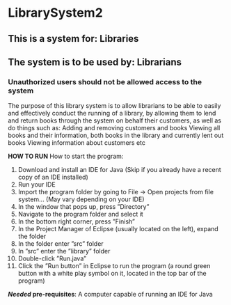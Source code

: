 # LibrarySystem2

## This is a system for: Libraries
## The system is to be used by: Librarians

### Unauthorized users should not be allowed access to the system

The purpose of this library system is to allow librarians to be able to easily and effectively conduct the running of a library, by allowing them to lend and return books through the system on behalf their customers, as well as do things such as:
Adding and removing customers and books
Viewing all books and their information, both books in the library and currently lent out books
Viewing information about customers
etc

**HOW TO RUN**
How to start the program:
1. Download and install an IDE for Java (Skip if you already have a recent copy of an IDE installed)
2. Run your IDE
3. Import the program folder by going to File → Open projects from file system... (May vary depending on your IDE)
4. In the window that pops up, press ”Directory”
5. Navigate to the program folder and select it
6. In the bottom right corner, press ”Finish”
7. In the Project Manager of Eclipse (usually located on the left), expand the folder
8. In the folder enter ”src” folder
9. In ”src” enter the ”library” folder
10. Double-click ”Run.java”
11. Click the ”Run button” in Eclipse to run the program (a round green button with a white play symbol on it, located in the top bar of the program) 


**_Needed_ pre-requisites**:
A computer capable of running an IDE for Java
